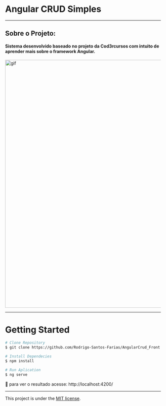 # Angular CRUD Simples

---

## Sobre o Projeto:

#### Sistema desenvolvido baseado no projeto da Cod3rcursos com intuito de aprender mais sobre o framework Angular.

<p><img alt="gif" src="https://raw.githubusercontent.com/Rodrigo-Santos-Farias/AngularCrud_Front/master/gitGif/git.gif" width="800" heidth="361"></p>

---

# Getting Started


```bash
# Clone Repository
$ git clone https://github.com/Rodrigo-Santos-Farias/AngularCrud_Front.git

# Install Dependecies
$ npm install

# Run Aplication
$ ng serve
```
:eyes: para ver o resultado acesse: http://localhost:4200/

---

This project is under the [MIT license](./LICENSE).
